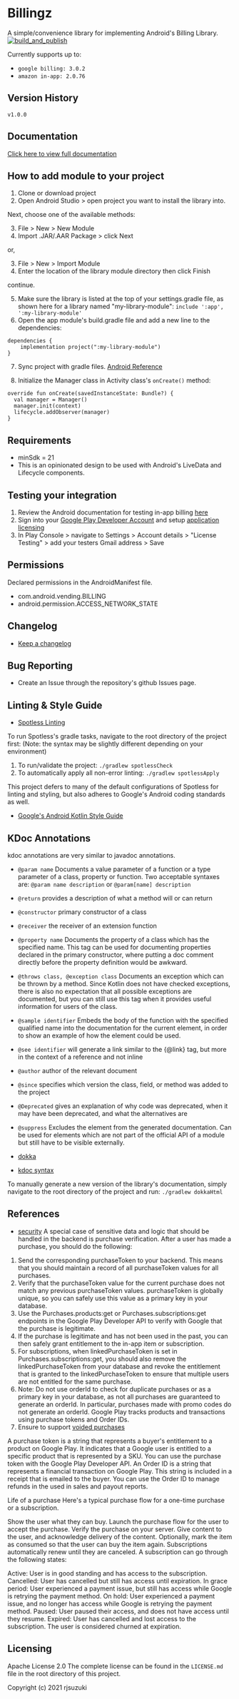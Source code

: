 # Billingz

A simple/convenience library for implementing Android's Billing Library. [![build_and_publish](https://github.com/rjsuzuki/billingz/actions/workflows/release-package.yml/badge.svg)](https://github.com/rjsuzuki/billingz/actions/workflows/release-package.yml)

Currently supports up to: 
   - `google billing: 3.0.2`
   - `amazon in-app: 2.0.76`
## Version History

`v1.0.0`

## Documentation

[Click here to view full documentation](https://rjsuzuki.github.io/billingz-dokka/)

## How to add module to your project

1. Clone or download project
2. Open Android Studio > open project you want to install the library into.

Next, choose one of the available methods:

3. File > New > New Module
4. Import .JAR/.AAR Package > click Next
   
or,

3. File > New > Import Module
4. Enter the location of the library module directory then click Finish

continue.

5. Make sure the library is listed at the top of your settings.gradle file,
as shown here for a library named "my-library-module":
`include ':app', ':my-library-module'`
6. Open the app module's build.gradle file and add a new line to the dependencies:
```
dependencies {
    implementation project(":my-library-module")
}
```
7. Sync project with gradle files.
[Android Reference](https://developer.android.com/studio/projects/android-library)

8. Initialize the Manager class in Activity class's `onCreate()` method:
```
override fun onCreate(savedInstanceState: Bundle?) {
  val manager = Manager()
  manager.init(context)
  lifecycle.addObserver(manager)
}
```

## Requirements

- minSdk = 21
- This is an opinionated design to be used with Android's LiveData and Lifecycle components.

## Testing your integration
1. Review the Android documentation for testing in-app billing [here](https://developer.android.com/google/play/billing/test#testing-purchases)
2. Sign into your [Google Play Developer Account](https://play.google.com/apps/publish/) and setup [application licensing](https://developer.android.com/google/play/licensing/overview.html)
3. In Play Console > navigate to Settings > Account details > "License Testing" > add your testers Gmail address > Save

## Permissions

Declared permissions in the AndroidManifest file.

- com.android.vending.BILLING
- android.permission.ACCESS_NETWORK_STATE

## Changelog

- [Keep a changelog](https://keepachangelog.com/en/1.0.0/)

## Bug Reporting

- Create an Issue through the repository's github Issues page.

## Linting & Style Guide

- [Spotless Linting](https://github.com/diffplug/spotless)

To run Spotless's gradle tasks, navigate to the root directory of the project first:
  (Note: the syntax may be slightly different depending on your environment)

1. To run/validate the project: `./gradlew spotlessCheck`
2. To automatically apply all non-error linting: `./gradlew spotlessApply`

This project defers to many of the default configurations of Spotless for linting and styling, but also adheres to Google's Android coding standards as well.
- [Google's Android Kotlin Style Guide](https://developer.android.com/kotlin/style-guide)

## KDoc Annotations 

kdoc annotations are very similar to javadoc annotations.

- `@param name` Documents a value parameter of a function or a type parameter of a class, property or function. Two acceptable syntaxes are: `@param name description` or `@param[name] description`
- `@return` provides a description of what a method will or can return
- `@constructor` primary constructor of a class
- `@receiver` the receiver of an extension function
- `@property name` Documents the property of a class which has the specified name. This tag can be used for documenting properties declared in the primary constructor, where putting a doc comment directly before the property definition would be awkward.
- `@throws class, @exception class` Documents an exception which can be thrown by a method. Since Kotlin does not have checked exceptions, there is also no expectation that all possible exceptions are documented, but you can still use this tag when it provides useful information for users of the class.
- `@sample identifier` Embeds the body of the function with the specified qualified name into the documentation for the current element, in order to show an example of how the element could be used.
- `@see identifier` will generate a link similar to the {@link} tag, but more in the context of a reference and not inline
- `@author` author of the relevant document
- `@since` specifies which version the class, field, or method was added to the project
- `@Deprecated` gives an explanation of why code was deprecated, when it may have been deprecated, and what the alternatives are
- `@suppress` Excludes the element from the generated documentation. Can be used for elements which are not part of the official API of a module but still have to be visible externally.

- [dokka](https://github.com/Kotlin/dokka/blob/master/README.md)
- [kdoc syntax](https://kotlinlang.org/docs/kotlin-doc.html#block-tags)

To manually generate a new version of the library's documentation, simply navigate to the root directory of the project and run: `./gradlew dokkaHtml`

## References

- [security](https://developer.android.com/google/play/billing/security)
A special case of sensitive data and logic that should be handled in the backend is purchase verification. After a user has made a purchase, you should do the following:

1. Send the corresponding purchaseToken to your backend. This means that you should maintain a record of all purchaseToken values for all purchases.
2. Verify that the purchaseToken value for the current purchase does not match any previous purchaseToken values. purchaseToken is globally unique, so you can safely use this value as a primary key in your database.
3. Use the Purchases.products:get or Purchases.subscriptions:get endpoints in the Google Play Developer API to verify with Google that the purchase is legitimate.
4. If the purchase is legitimate and has not been used in the past, you can then safely grant entitlement to the in-app item or subscription.
5. For subscriptions, when linkedPurchaseToken is set in Purchases.subscriptions:get, you should also remove the linkedPurchaseToken from your database and revoke the entitlement that is granted to the linkedPurchaseToken to ensure that multiple users are not entitled for the same purchase.
6. Note: Do not use orderId to check for duplicate purchases or as a primary key in your database, as not all purchases are guaranteed to generate an orderId. In particular, purchases made with promo codes do not generate an orderId.
Google Play tracks products and transactions using purchase tokens and Order IDs.
7. Ensure to support [voided purchases](https://developers.google.com/android-publisher/voided-purchases)

A purchase token is a string that represents a buyer's entitlement to a product on Google Play. It indicates that a Google user is entitled to a specific product that is represented by a SKU. You can use the purchase token with the Google Play Developer API.
An Order ID is a string that represents a financial transaction on Google Play. This string is included in a receipt that is emailed to the buyer. You can use the Order ID to manage refunds in the used in sales and payout reports.

Life of a purchase
Here's a typical purchase flow for a one-time purchase or a subscription.

Show the user what they can buy.
Launch the purchase flow for the user to accept the purchase.
Verify the purchase on your server.
Give content to the user, and acknowledge delivery of the content. Optionally, mark the item as consumed so that the user can buy the item again.
Subscriptions automatically renew until they are canceled. A subscription can go through the following states:

Active: User is in good standing and has access to the subscription.
Cancelled: User has cancelled but still has access until expiration.
In grace period: User experienced a payment issue, but still has access while Google is retrying the payment method.
On hold: User experienced a payment issue, and no longer has access while Google is retrying the payment method.
Paused: User paused their access, and does not have access until they resume.
Expired: User has cancelled and lost access to the subscription. The user is considered churned at expiration.

## Licensing

Apache License 2.0
The complete license can be found in the `LICENSE.md` file in the root directory of this project.

Copyright (c) 2021 rjsuzuki
 
